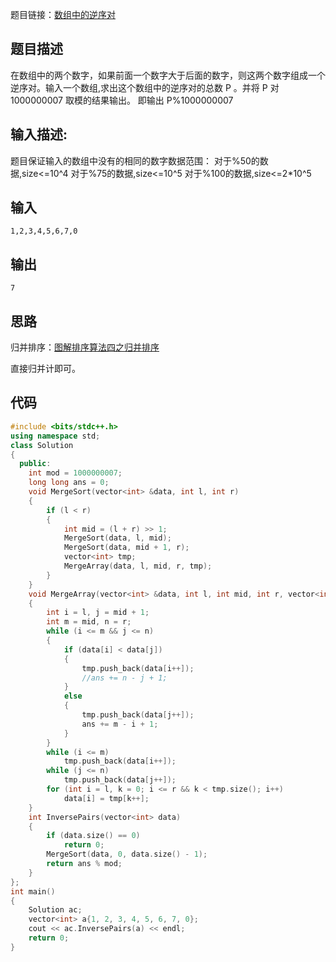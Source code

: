 题目链接：[数组中的逆序对](https://www.nowcoder.com/practice/96bd6684e04a44eb80e6a68efc0ec6c5?tpId=13&tqId=11188&rp=2&ru=/ta/coding-interviews&qru=/ta/coding-interviews/question-ranking)

## 题目描述

在数组中的两个数字，如果前面一个数字大于后面的数字，则这两个数字组成一个逆序对。输入一个数组,求出这个数组中的逆序对的总数 P 。并将 P 对 1000000007 取模的结果输出。 即输出 P%1000000007

## 输入描述:

题目保证输入的数组中没有的相同的数字数据范围：	对于%50的数据,size<=10^4	对于%75的数据,size<=10^5	对于%100的数据,size<=2*10^5


## 输入


```
1,2,3,4,5,6,7,0
```

## 输出

```
7
```

## 思路

归并排序：[图解排序算法四之归并排序](https://www.cnblogs.com/chengxiao/p/6194356.html)

直接归并计即可。

## 代码

```cpp
#include <bits/stdc++.h>
using namespace std;
class Solution
{
  public:
    int mod = 1000000007;
    long long ans = 0;
    void MergeSort(vector<int> &data, int l, int r)
    {
        if (l < r)
        {
            int mid = (l + r) >> 1;
            MergeSort(data, l, mid);
            MergeSort(data, mid + 1, r);
            vector<int> tmp;
            MergeArray(data, l, mid, r, tmp);
        }
    }
    void MergeArray(vector<int> &data, int l, int mid, int r, vector<int> tmp)
    {
        int i = l, j = mid + 1;
        int m = mid, n = r;
        while (i <= m && j <= n)
        {
            if (data[i] < data[j])
            {
                tmp.push_back(data[i++]);
                //ans += n - j + 1;
            }
            else
            {
                tmp.push_back(data[j++]);
                ans += m - i + 1;
            }
        }
        while (i <= m)
            tmp.push_back(data[i++]);
        while (j <= n)
            tmp.push_back(data[j++]);
        for (int i = l, k = 0; i <= r && k < tmp.size(); i++)
            data[i] = tmp[k++];
    }
    int InversePairs(vector<int> data)
    {
        if (data.size() == 0)
            return 0;
        MergeSort(data, 0, data.size() - 1);
        return ans % mod;
    }
};
int main()
{
    Solution ac;
    vector<int> a{1, 2, 3, 4, 5, 6, 7, 0};
    cout << ac.InversePairs(a) << endl;
    return 0;
}
```









